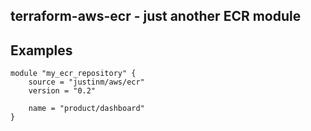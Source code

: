 terraform-aws-ecr - just another ECR module
-----

Examples
----------

    module "my_ecr_repository" {
        source = "justinm/aws/ecr"
        version = "0.2"
        
        name = "product/dashboard"   
    }
